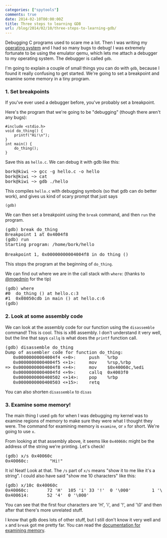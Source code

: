 ```yaml
---
categories: ["spytools"]
comments: true
date: 2014-02-10T00:00:00Z
title: Three steps to learning GDB
url: /blog/2014/02/10/three-steps-to-learning-gdb/
---
```


Debugging C programs used to scare me a lot. Then I was writing my
[operating system](http://jvns.ca/blog/categories/kernel) and I had so
many bugs to debug! I was extremely fortunate to be using the emulator
qemu, which lets me attach a debugger to my operating system. The
debugger is called `gdb`.

I'm going to explain a couple of small things you can do with `gdb`,
because I found it really confusing to get started. We're going to set
a breakpoint and examine some memory in a tiny program.

<!--more-->

### 1. Set breakpoints

If you've ever used a debugger before, you've probably set a
breakpoint.

Here's the program that we're going to be "debugging" (though there
aren't any bugs):

~~~
#include <stdio.h>
void do_thing() {
    printf("Hi!\n");
}
int main() {
    do_thing();
}
~~~

Save this as `hello.c`. We can debug it with gdb like this:

<pre>
bork@kiwi ~> gcc -g hello.c -o hello
bork@kiwi ~> cat
bork@kiwi ~> gdb ./hello
</pre>

This compiles `hello.c` with debugging symbols (so that gdb can do
better work), and gives us kind of scary prompt that just says 

`(gdb) `

We can then set a breakpoint using the `break` command, and then `run`
the program.

<pre>
(gdb) break do_thing 
Breakpoint 1 at 0x4004f8
(gdb) run
Starting program: /home/bork/hello 

Breakpoint 1, 0x00000000004004f8 in do_thing ()
</pre>

This stops the program at the beginning of `do_thing`.

We can find out where we are in the call stack with `where`: (thanks
to [@mgedmin](https://twitter.com/mgedmin) for the tip)

<pre>
(gdb) where
#0  do_thing () at hello.c:3
#1  0x08050cdb in main () at hello.c:6
(gdb) 
</pre>

### 2. Look at some assembly code

We can look at the assembly code for our function using the
`disassemble` command! This is cool. This is x86 assembly. I don't
understand it very well, but the line that says `callq` is what does
the `printf` function call.

<pre>
(gdb) disassemble do_thing
Dump of assembler code for function do_thing:
   0x00000000004004f4 <+0>:     push   %rbp
   0x00000000004004f5 <+1>:     mov    %rsp,%rbp
=> 0x00000000004004f8 <+4>:     mov    $0x40060c,%edi
   0x00000000004004fd <+9>:     callq  0x4003f0 <puts@plt>
   0x0000000000400502 <+14>:    pop    %rbp
   0x0000000000400503 <+15>:    retq 
</pre>

You can also shorten `disassemble` to `disas`

### 3. Examine some memory!

The main thing I used `gdb` for when I was debugging my kernel was to
examine regions of memory to make sure they were what I thought they
were. The command for examining memory is `examine`, or `x` for short.
We're going to use `x`.

From looking at that assembly above, it seems like `0x40060c` might be
the address of the string we're printing. Let's check!

<pre>
(gdb) x/s 0x40060c
0x40060c:        "Hi!"
</pre>

It is! Neat! Look at that. The `/s` part of `x/s` means "show it to me
like it's a string". I could also have said "show me 10 characters"
like this:

<pre>
(gdb) x/10c 0x40060c
0x40060c:       72 'H'  105 'i' 33 '!'  0 '\000'        1 '\001'        27 '\033'       3 '\003'        59 ';'
0x400614:       52 '4'  0 '\000'
</pre>

You can see that the first four characters are 'H', 'i', and '!', and
'\0' and then after that there's more unrelated stuff.

I know that gdb does lots of other stuff, but I still don't know it
very well and `x` and `break` got me pretty far. You can read the
[documentation for examining memory](http://ftp.gnu.org/old-gnu/Manuals/gdb-5.1.1/html_chapter/gdb_9.html#SEC56).
